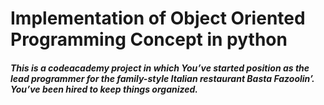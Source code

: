 <h1> Implementation of Object Oriented Programming Concept in python </h1>
<h5> This is a codeacademy project in which You’ve started position as the lead programmer for the family-style Italian restaurant Basta Fazoolin’. You’ve been hired to keep things organized.</h5>
